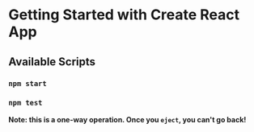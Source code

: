 # Getting Started with Create React App



## Available Scripts



### `npm start`



### `npm test`


**Note: this is a one-way operation. Once you `eject`, you can't go back!**
